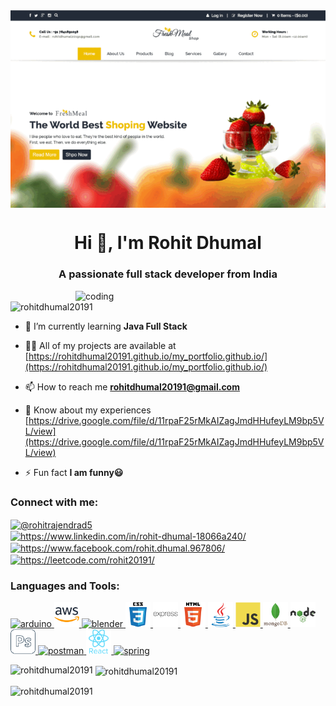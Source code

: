 <!-- ![logo](https://github.com/rohitdhumal20191/rohitdhumal20191/blob/main/My%20gif.gif) -->

<img align="center" alt="coding" width="650" margin-left="30px" src="https://github.com/rohitdhumal20191/rohitdhumal20191/blob/main/My%20gif.gif" >

<h1 align="center">Hi 👋, I'm Rohit Dhumal</h1>
<h3 align="center">A passionate full stack developer from India</h3>

<img align="right" alt="coding" width="400" src="https://user-images.githubusercontent.com/55389276/140866485-8fb1c876-9a8f-4d6a-98dc-08c4981eaf70.gif">

<p align="left"> <img src="https://komarev.com/ghpvc/?username=rohitdhumal20191&label=Profile%20views&color=0e75b6&style=flat" alt="rohitdhumal20191" /> </p>

- 🌱 I’m currently learning **Java Full Stack**

- 👨‍💻 All of my projects are available at [https://rohitdhumal20191.github.io/my_portfolio.github.io/](https://rohitdhumal20191.github.io/my_portfolio.github.io/)

- 📫 How to reach me **rohitdhumal20191@gmail.com**

- 📄 Know about my experiences [https://drive.google.com/file/d/11rpaF25rMkAIZagJmdHHufeyLM9bp5VL/view](https://drive.google.com/file/d/11rpaF25rMkAIZagJmdHHufeyLM9bp5VL/view)

- ⚡ Fun fact **I am funny😃**

<h3 align="left">Connect with me:</h3>
<p align="left">
<a href="https://twitter.com/@rohitrajendrad5" target="blank"><img align="center" src="https://raw.githubusercontent.com/rahuldkjain/github-profile-readme-generator/master/src/images/icons/Social/twitter.svg" alt="@rohitrajendrad5" height="30" width="40" /></a>
<a href="https://linkedin.com/in/https://www.linkedin.com/in/rohit-dhumal-18066a240/" target="blank"><img align="center" src="https://raw.githubusercontent.com/rahuldkjain/github-profile-readme-generator/master/src/images/icons/Social/linked-in-alt.svg" alt="https://www.linkedin.com/in/rohit-dhumal-18066a240/" height="30" width="40" /></a>
<a href="https://fb.com/https://www.facebook.com/rohit.dhumal.967806/" target="blank"><img align="center" src="https://raw.githubusercontent.com/rahuldkjain/github-profile-readme-generator/master/src/images/icons/Social/facebook.svg" alt="https://www.facebook.com/rohit.dhumal.967806/" height="30" width="40" /></a>
<a href="https://www.leetcode.com/https://leetcode.com/rohit20191/" target="blank"><img align="center" src="https://raw.githubusercontent.com/rahuldkjain/github-profile-readme-generator/master/src/images/icons/Social/leet-code.svg" alt="https://leetcode.com/rohit20191/" height="30" width="40" /></a>
</p>

<h3 align="left">Languages and Tools:</h3>
<p align="left"> <a href="https://www.arduino.cc/" target="_blank" rel="noreferrer"> <img src="https://cdn.worldvectorlogo.com/logos/arduino-1.svg" alt="arduino" width="40" height="40"/> </a> <a href="https://aws.amazon.com" target="_blank" rel="noreferrer"> <img src="https://raw.githubusercontent.com/devicons/devicon/master/icons/amazonwebservices/amazonwebservices-original-wordmark.svg" alt="aws" width="40" height="40"/> </a> <a href="https://www.blender.org/" target="_blank" rel="noreferrer"> <img src="https://download.blender.org/branding/community/blender_community_badge_white.svg" alt="blender" width="40" height="40"/> </a> <a href="https://www.w3schools.com/css/" target="_blank" rel="noreferrer"> <img src="https://raw.githubusercontent.com/devicons/devicon/master/icons/css3/css3-original-wordmark.svg" alt="css3" width="40" height="40"/> </a> <a href="https://expressjs.com" target="_blank" rel="noreferrer"> <img src="https://raw.githubusercontent.com/devicons/devicon/master/icons/express/express-original-wordmark.svg" alt="express" width="40" height="40"/> </a> <a href="https://www.w3.org/html/" target="_blank" rel="noreferrer"> <img src="https://raw.githubusercontent.com/devicons/devicon/master/icons/html5/html5-original-wordmark.svg" alt="html5" width="40" height="40"/> </a> <a href="https://www.java.com" target="_blank" rel="noreferrer"> <img src="https://raw.githubusercontent.com/devicons/devicon/master/icons/java/java-original.svg" alt="java" width="40" height="40"/> </a> <a href="https://developer.mozilla.org/en-US/docs/Web/JavaScript" target="_blank" rel="noreferrer"> <img src="https://raw.githubusercontent.com/devicons/devicon/master/icons/javascript/javascript-original.svg" alt="javascript" width="40" height="40"/> </a> <a href="https://www.mongodb.com/" target="_blank" rel="noreferrer"> <img src="https://raw.githubusercontent.com/devicons/devicon/master/icons/mongodb/mongodb-original-wordmark.svg" alt="mongodb" width="40" height="40"/> </a> <a href="https://nodejs.org" target="_blank" rel="noreferrer"> <img src="https://raw.githubusercontent.com/devicons/devicon/master/icons/nodejs/nodejs-original-wordmark.svg" alt="nodejs" width="40" height="40"/> </a> <a href="https://www.photoshop.com/en" target="_blank" rel="noreferrer"> <img src="https://raw.githubusercontent.com/devicons/devicon/master/icons/photoshop/photoshop-line.svg" alt="photoshop" width="40" height="40"/> </a> <a href="https://postman.com" target="_blank" rel="noreferrer"> <img src="https://www.vectorlogo.zone/logos/getpostman/getpostman-icon.svg" alt="postman" width="40" height="40"/> </a> <a href="https://reactjs.org/" target="_blank" rel="noreferrer"> <img src="https://raw.githubusercontent.com/devicons/devicon/master/icons/react/react-original-wordmark.svg" alt="react" width="40" height="40"/> </a> <a href="https://spring.io/" target="_blank" rel="noreferrer"> <img src="https://www.vectorlogo.zone/logos/springio/springio-icon.svg" alt="spring" width="40" height="40"/> </a> </p>

<p><img align="left" src="https://github-readme-stats.vercel.app/api/top-langs?username=rohitdhumal20191&show_icons=true&locale=en&layout=compact" alt="rohitdhumal20191" /></p>

<p>&nbsp;<img align="center" src="https://github-readme-stats.vercel.app/api?username=rohitdhumal20191&show_icons=true&locale=en" alt="rohitdhumal20191" /></p>

<p><img align="center" src="https://github-readme-streak-stats.herokuapp.com/?user=rohitdhumal20191&" alt="rohitdhumal20191" /></p>
